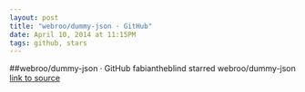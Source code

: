 ```yaml
---
layout: post
title: "webroo/dummy-json · GitHub"
date: April 10, 2014 at 11:15PM
tags: github, stars
---
```

##webroo/dummy-json · GitHub
fabiantheblind starred webroo/dummy-json
[link to source](http://ift.tt/1kx24fU) 
